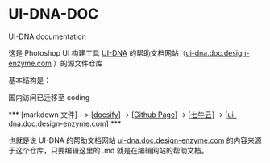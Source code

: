 # UI-DNA-DOC
UI-DNA documentation 



这是 Photoshop UI 构建工具 [UI-DNA](https://github.com/nullice/UI-DNA/) 的帮助文档网站（[ui-dna.doc.design-enzyme.com](http://ui-dna.doc.design-enzyme.com) ）的源文件仓库

基本结构是：

国内访问已迁移至 coding

*** [markdown 文件] - > [[docsify](docsify.js.org)] -> [[Github Page](https://nullice.github.io/UI-DNA-DOC/)] -> [[七牛云](iduz7kp.qiniudns.com)] -> [[ui-dna.doc.design-enzyme.com](http://ui-dna.doc.design-enzyme.com)] ***

也就是说 UI-DNA 的帮助文档网站 [ui-dna.doc.design-enzyme.com](http://ui-dna.doc.design-enzyme.com) 的内容来源于这个仓库，只要编辑这里的 .md 就是在编辑网站的帮助文档。





